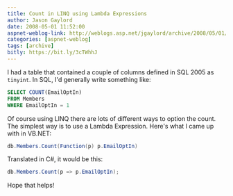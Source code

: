 ```yaml
---
title: Count in LINQ using Lambda Expressions
author: Jason Gaylord
date: 2008-05-01 11:52:00
aspnet-weblog-link: http://weblogs.asp.net/jgaylord/archive/2008/05/01/count-in-linq-using-lambda-expressions.aspx
categories: [aspnet-weblog]
tags: [archive]
bitly: https://bit.ly/3cTWhhJ
---
```


I had a table that contained a couple of columns defined in SQL 2005 as `tinyint`. In SQL, I'd generally write something like:

```sql
SELECT COUNT(EmailOptIn)  
FROM Members  
WHERE EmailOptIn = 1
```

Of course using LINQ there are lots of different ways to option the count. The simplest way is to use a Lambda Expression. Here's what I came up with in VB.NET:

```csharp
db.Members.Count(Function(p) p.EmailOptIn)
```

Translated in C#, it would be this:

```csharp
db.Members.Count(p => p.EmailOptIn);
```

Hope that helps!